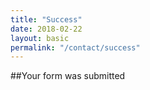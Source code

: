 ```yaml
---
title: "Success"
date: 2018-02-22
layout: basic
permalink: "/contact/success"
---
```


##Your form was submitted
